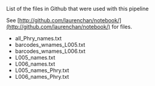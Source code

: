 List of the files in Github that were used with this pipeline

See [http://github.com/laurenchan/notebook/](http://github.com/laurenchan/notebook/) for files.

* all\_Phry\_names.txt
* barcodes\_wnames\_L005.txt
* barcodes\_wnames\_L006.txt
* L005\_names.txt
* L006\_names.txt
* L005\_names\_Phry.txt
* L006\_names\_Phry.txt